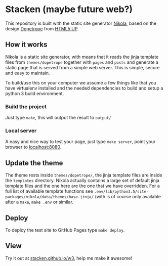 # Stacken (maybe future web?)

This repository is built with the static site generator [Nikola](https://getnikola.com/),
based on the design [Dopetrope](https://html5up.net/dopetrope) from [HTML5 UP](https://html5up.net/).

## How it works

Nikola is a static site generator, with means that it reads the jinja template files from `themes/dopetrope` together with `pages` and `posts` and generate a static page that is served from a simple web server. This is simple, secure and easy to maintain.

To build/use this on your computer we assume a few things like that you have virtualenv installed and the needed dependencies to build and setup a python 3 build environment.

### Build the project

Just type `make`, this will output the result to `output/`

### Local server

A easy and nice way to test your page, just type `make server`, point your browser to [localhost:8080](http://localhost:8000).

## Update the theme

The theme rests inside `themes/dopetrope/`, the jinja template files are inside the `templates` directory. Nikola actually contains a large set of default jinja template files and the one here are the one that we have overridden. For a full list of available template functions see `.env/lib/python3.5/site-packages/nikola/data/themes/base-jinja/` (with is of course only available after a `make`, `make .env` or similar.

## Deploy

To deploy the test site to GitHub Pages type `make deploy`.

## View

Try it out at [stacken.github.io/w3](https://stacken.github.io/w3/), help me make it awesome!
